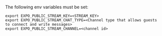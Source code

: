 The following env variables must be set:

```
export EXPO_PUBLIC_STREAM_KEY=<STREAM_KEY>
export EXPO_PUBLIC_STREAM_CHAT_TYPE=<Channel type that allows guests to connect and write messages>
export EXPO_PUBLIC_STREAM_CHANNEL=<channel id>
```
